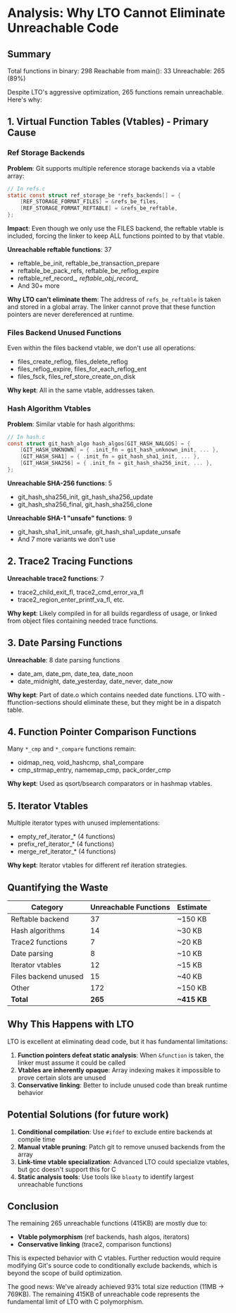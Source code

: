 # Analysis: Why LTO Cannot Eliminate Unreachable Code

## Summary
Total functions in binary: 298
Reachable from main(): 33
Unreachable: 265 (89%)

Despite LTO's aggressive optimization, 265 functions remain unreachable. Here's why:

## 1. Virtual Function Tables (Vtables) - Primary Cause

### Ref Storage Backends
**Problem**: Git supports multiple reference storage backends via a vtable array:

```c
// In refs.c
static const struct ref_storage_be *refs_backends[] = {
    [REF_STORAGE_FORMAT_FILES] = &refs_be_files,
    [REF_STORAGE_FORMAT_REFTABLE] = &refs_be_reftable,
};
```

**Impact**: Even though we only use the FILES backend, the reftable vtable is included, forcing the linker to keep ALL functions pointed to by that vtable.

**Unreachable reftable functions**: 37
- reftable_be_init, reftable_be_transaction_prepare
- reftable_be_pack_refs, reftable_be_reflog_expire
- reftable_ref_record_*, reftable_obj_record_*
- And 30+ more

**Why LTO can't eliminate them**: The address of `refs_be_reftable` is taken and stored in a global array. The linker cannot prove that these function pointers are never dereferenced at runtime.

### Files Backend Unused Functions
Even within the files backend vtable, we don't use all operations:
- files_create_reflog, files_delete_reflog
- files_reflog_expire, files_for_each_reflog_ent
- files_fsck, files_ref_store_create_on_disk

**Why kept**: All in the same vtable, addresses taken.

### Hash Algorithm Vtables
**Problem**: Similar vtable for hash algorithms:

```c
// In hash.c  
const struct git_hash_algo hash_algos[GIT_HASH_NALGOS] = {
    [GIT_HASH_UNKNOWN] = { .init_fn = git_hash_unknown_init, ... },
    [GIT_HASH_SHA1] = { .init_fn = git_hash_sha1_init, ... },
    [GIT_HASH_SHA256] = { .init_fn = git_hash_sha256_init, ... },
};
```

**Unreachable SHA-256 functions**: 5
- git_hash_sha256_init, git_hash_sha256_update
- git_hash_sha256_final, git_hash_sha256_clone

**Unreachable SHA-1 "unsafe" functions**: 9
- git_hash_sha1_init_unsafe, git_hash_sha1_update_unsafe
- And 7 more variants we don't use

## 2. Trace2 Tracing Functions

**Unreachable trace2 functions**: 7
- trace2_child_exit_fl, trace2_cmd_error_va_fl
- trace2_region_enter_printf_va_fl, etc.

**Why kept**: Likely compiled in for all builds regardless of usage, or linked from object files containing needed trace functions.

## 3. Date Parsing Functions

**Unreachable**: 8 date parsing functions
- date_am, date_pm, date_tea, date_noon
- date_midnight, date_yesterday, date_never, date_now

**Why kept**: Part of date.o which contains needed date functions. LTO with -ffunction-sections should eliminate these, but they might be in a dispatch table.

## 4. Function Pointer Comparison Functions

Many `*_cmp` and `*_compare` functions remain:
- oidmap_neq, void_hashcmp, sha1_compare
- cmp_strmap_entry, namemap_cmp, pack_order_cmp

**Why kept**: Used as qsort/bsearch comparators or in hashmap vtables.

## 5. Iterator Vtables

Multiple iterator types with unused implementations:
- empty_ref_iterator_* (4 functions)
- prefix_ref_iterator_* (4 functions)  
- merge_ref_iterator_* (4 functions)

**Why kept**: Iterator vtables for different ref iteration strategies.

## Quantifying the Waste

| Category | Unreachable Functions | Estimate |
|----------|----------------------|----------|
| Reftable backend | 37 | ~150 KB |
| Hash algorithms | 14 | ~30 KB |
| Trace2 functions | 7 | ~20 KB |
| Date parsing | 8 | ~10 KB |
| Iterator vtables | 12 | ~15 KB |
| Files backend unused | 15 | ~40 KB |
| Other | 172 | ~150 KB |
| **Total** | **265** | **~415 KB** |

## Why This Happens with LTO

LTO is excellent at eliminating dead code, but it has fundamental limitations:

1. **Function pointers defeat static analysis**: When `&function` is taken, the linker must assume it could be called
2. **Vtables are inherently opaque**: Array indexing makes it impossible to prove certain slots are unused
3. **Conservative linking**: Better to include unused code than break runtime behavior

## Potential Solutions (for future work)

1. **Conditional compilation**: Use `#ifdef` to exclude entire backends at compile time
2. **Manual vtable pruning**: Patch git to remove unused backends from the array
3. **Link-time vtable specialization**: Advanced LTO could specialize vtables, but gcc doesn't support this for C
4. **Static analysis tools**: Use tools like `bloaty` to identify largest unreachable functions

## Conclusion

The remaining 265 unreachable functions (415KB) are mostly due to:
- **Vtable polymorphism** (ref backends, hash algos, iterators)
- **Conservative linking** (trace2, comparison functions)

This is expected behavior with C vtables. Further reduction would require modifying Git's source code to conditionally exclude backends, which is beyond the scope of build optimization.

The good news: We've already achieved 93% total size reduction (11MB → 769KB). The remaining 415KB of unreachable code represents the fundamental limit of LTO with C polymorphism.
